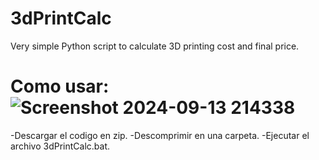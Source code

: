 # 3dPrintCalc
Very simple Python script to calculate 3D printing cost and final price.

# Como usar: ![Screenshot 2024-09-13 214338](https://github.com/user-attachments/assets/a8bb2f8f-5896-4ab6-bd74-acecf55bc57d)

-Descargar el codigo en zip.
-Descomprimir en una carpeta.
-Ejecutar el archivo 3dPrintCalc.bat.

